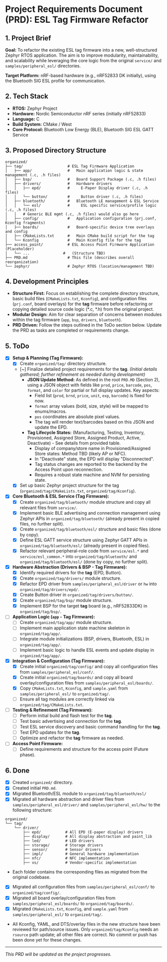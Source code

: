 # Project Requirements Document (PRD): ESL Tag Firmware Refactor

## 1. Project Brief

**Goal:** To refactor the existing ESL tag firmware into a new, well-structured Zephyr RTOS application. The aim is to improve modularity, maintainability, and scalability while leveraging the core logic from the original `service/` and `samples/peripheral_esl/` directories.

**Target Platform:** nRF-based hardware (e.g., nRF52833 DK initially), using the Bluetooth SIG ESL profile for communication.

## 2. Tech Stack

*   **RTOS:** Zephyr Project
*   **Hardware:** Nordic Semiconductor nRF series (initially nRF52833)
*   **Language:** C
*   **Build System:** CMake / West
*   **Core Protocol:** Bluetooth Low Energy (BLE), Bluetooth SIG ESL GATT Service

## 3. Proposed Directory Structure

```
organized/
├── tag/                    # ESL Tag Firmware Application
│   ├── app/                #   Main application logic & state management (.c, .h files)
│   ├── bsp/                #   Board Support Package (.c, .h files)
│   ├── drivers/            #   Hardware drivers
│   │   ├── epd/            #     E-Paper Display driver (.c, .h files)
│   │   └── button/         #     Button driver (.c, .h files)
│   ├── bluetooth/          #   Bluetooth LE management & ESL Service
│   │   └── esl/            #     ESL specific service/profile logic (.c, .h files)
│   │   # Generic BLE mgmt (.c, .h files) would also go here
│   ├── config/             #   Application configuration (prj.conf, Kconfig fragments)
│   ├── boards/             #   Board-specific device tree overlays and config
│   ├── CMakeLists.txt      #   Main CMake build script for the tag
│   └── Kconfig             #   Main Kconfig file for the tag
├── access_point/           # ESL Access Point Firmware Application (Placeholder)
│   └── ...               #   (Structure TBD)
├── PRD.md                  # This file (describes overall reorganization)
└── zephyr/                 # Zephyr RTOS (location/management TBD)
```

## 4. Development Principles

*   **Structure First:** Focus on establishing the complete directory structure, basic build files (`CMakeLists.txt`, `Kconfig`), and configuration files (`prj.conf`, board overlays) for the **tag** firmware before refactoring or copying detailed source code logic (*.c, *.h) from the original project.
*   **Modular Design:** Aim for clear separation of concerns between modules within the tag firmware (`app`, `bsp`, `drivers`, `bluetooth`).
*   **PRD Driven:** Follow the steps outlined in the ToDo section below. Update the PRD as tasks are completed or requirements change.

## 5. ToDo

*   [X] **Setup & Planning (Tag Firmware):**
    *   [X] Create `organized/tag/` directory structure.
    *   [~] Finalize detailed project requirements for the **tag**. *(Initial details gathered; further refinement as needed during development)*
        *   **JSON Update Method:** As defined in the root `PRD.MD` (Section 2), using a JSON object with fields like `prod`, `price`, `barcode`, `pos`, `format`, and `color` for partial or full display updates. Key aspects:
            *   Field list (`prod`, `brnd`, `price`, `unit`, `exp`, `barcode`) is fixed for now.
            *   `format` array values (bold, size, style) will be mapped to enums/macros.
            *   `pos` coordinates are absolute pixel values.
            *   The tag will render text/barcodes based on this JSON and update the EPD.
        *   **Tag Lifecycle States:** (Manufacturing, Testing, Inventory, Provisioned, Assigned Store, Assigned Product, Active, Deactivate) - See details from provided table.
            *   Display of company/store name in Provisioned/Assigned Store states: Method TBD (likely AP or NFC).
            *   In "Deactivate" state, the EPD will display "Disconnected".
            *   Tag status changes are reported to the backend by the Access Point upon reconnection.
            *   Requires a robust state machine and NVM for persisting state.
    *   [X] Set up basic Zephyr project structure for the tag (`organized/tag/CMakeLists.txt`, `organized/tag/Kconfig`).
*   [X] **Core Bluetooth & ESL Service (Tag Firmware):**
    *   [X] Create `organized/tag/bluetooth/` module structure and copy all relevant files from `service/`.
    *   [X] Implement basic BLE advertising and connection management using Zephyr APIs in `organized/tag/bluetooth/` (already present in copied files, no further split).
    *   [X] Create `organized/tag/bluetooth/esl/` structure and basic files (done by copy).
    *   [X] Define ESL GATT service structure using Zephyr GATT APIs in `organized/tag/bluetooth/esl/` (already present in copied files).
    *   [X] Refactor relevant peripheral-role code from `service/esl.*` and `service/esl_common.*` into `organized/tag/bluetooth/` and `organized/tag/bluetooth/esl/` (done by copy, no further split).
*   [X] **Hardware Abstraction (Drivers & BSP - Tag Firmware):**
    *   [X] Identify required drivers for the **tag** (EPD, Button).
    *   [X] Create `organized/tag/drivers/` module structure.
    *   [X] Refactor EPD driver from `samples/peripheral_esl/driver` or `hw` into `organized/tag/drivers/epd/`.
    *   [X] Create Button driver in `organized/tag/drivers/button/`.
    *   [X] Create `organized/tag/bsp/` module structure.
    *   [X] Implement BSP for the target **tag** board (e.g., nRF52833DK) in `organized/tag/bsp/`.
*   [ ] **Application Logic (`app` - Tag Firmware):**
    *   [ ] Create `organized/tag/app/` module structure.
    *   [ ] Implement main application state machine skeleton in `organized/tag/app/`.
    *   [ ] Integrate module initializations (BSP, drivers, Bluetooth, ESL) in `organized/tag/app/`.
    *   [ ] Implement basic logic to handle ESL events and update display in `organized/tag/app/`.
*   [X] **Integration & Configuration (Tag Firmware):**
    *   [X] Create initial `organized/tag/config/` and copy all configuration files from `samples/peripheral_esl/conf/`.
    *   [X] Create initial `organized/tag/boards/` and copy all board overlay/configuration files from `samples/peripheral_esl/boards/`.
    *   [X] Copy `CMakeLists.txt`, `Kconfig`, and `sample.yaml` from `samples/peripheral_esl/` to `organized/tag/`.
    *   [ ] Ensure all tag modules are correctly linked via `organized/tag/CMakeLists.txt`.
*   [ ] **Testing & Refinement (Tag Firmware):**
    *   [ ] Perform initial build and flash test for the **tag**.
    *   [ ] Test basic advertising and connection for the **tag**.
    *   [ ] Test ESL service discovery and basic command handling for the **tag**.
    *   [ ] Test EPD updates for the **tag**.
    *   [ ] Optimize and refactor the **tag** firmware as needed.
*   [ ] **Access Point Firmware:**
    *   [ ] Define requirements and structure for the access point (Future phase).

## 6. Done

*   [X] Created `organized/` directory.
*   [X] Created initial `PRD.md`.
*   [X] Migrated Bluetooth/ESL module to `organized/tag/bluetooth/esl/`
*   [X] Migrated all hardware abstraction and driver files from `samples/peripheral_esl/driver/` and `samples/peripheral_esl/hw/` to the following structure:

```
organized/
└── tag/
    └── driver/
        ├── epd/           # All EPD (E-paper display) drivers
        ├── display/       # All display abstraction and paint_lib
        ├── led/           # LED drivers
        ├── storage/       # Storage drivers
        ├── sensor/        # Sensor drivers
        ├── impl/          # General hardware implementation
        ├── nfc/           # NFC implementation
        ├── vs/            # Vendor-specific implementation
```

*   Each folder contains the corresponding files as migrated from the original codebase.
*   [X] Migrated all configuration files from `samples/peripheral_esl/conf/` to `organized/tag/config/`.
*   [X] Migrated all board overlay/configuration files from `samples/peripheral_esl/boards/` to `organized/tag/boards/`.
*   [X] Migrated `CMakeLists.txt`, `Kconfig`, and `sample.yaml` from `samples/peripheral_esl/` to `organized/tag/`.
*   All Kconfig, YAML, and DTS/overlay files in the new structure have been reviewed for path/source issues. Only `organized/tag/Kconfig` needs an `rsource` path update; all other files are correct. No commit or push has been done yet for these changes.

---

*This PRD will be updated as the project progresses.* 